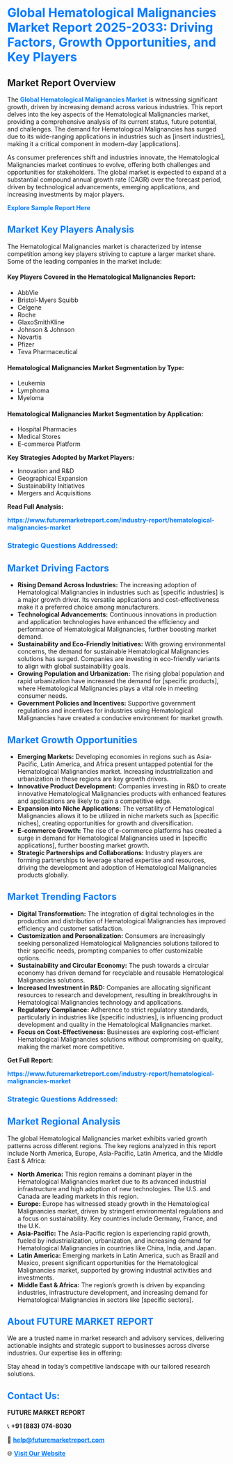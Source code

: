 <h1 style="color: #007BFF;">Global Hematological Malignancies Market Report 2025-2033: Driving Factors, Growth Opportunities, and Key Players</h1>

<section id="overview">
<h2>Market Report Overview</h2>
<p>The <a href="https://www.futuremarketreport.com/industry-report/hematological-malignancies-market" style="color: #007BFF; text-decoration: none;"><strong>Global Hematological Malignancies Market</strong></a> is witnessing significant growth, driven by increasing demand across various industries. This report delves into the key aspects of the Hematological Malignancies market, providing a comprehensive analysis of its current status, future potential, and challenges. The demand for Hematological Malignancies has surged due to its wide-ranging applications in industries such as [insert industries], making it a critical component in modern-day [applications].</p>
<p>As consumer preferences shift and industries innovate, the Hematological Malignancies market continues to evolve, offering both challenges and opportunities for stakeholders. The global market is expected to expand at a substantial compound annual growth rate (CAGR) over the forecast period, driven by technological advancements, emerging applications, and increasing investments by major players.</p>
</section>

<section id="overview">
<p><a href="https://www.futuremarketreport.com/request-sample/reportId=99517" style="color: #007BFF; text-decoration: none;"><strong>Explore Sample Report Here</strong></a></p>
</section>

<section id="key-players">
<h2 style="color: #007BFF;">Market Key Players Analysis</h2>
<p>The Hematological Malignancies market is characterized by intense competition among key players striving to capture a larger market share. Some of the leading companies in the market include:</p>
<h4>Key Players Covered in the Hematological Malignancies Report:</h4>
<ul><li>AbbVie</li><li>Bristol-Myers Squibb</li><li>Celgene</li><li>Roche</li><li>GlaxoSmithKline</li><li>Johnson &amp; Johnson</li><li>Novartis</li><li>Pfizer</li><li>Teva Pharmaceutical</li></ul>
<h4>Hematological Malignancies Market Segmentation by Type:</h4>
<ul><li>Leukemia</li><li>Lymphoma</li><li>Myeloma</li></ul>

<h4>Hematological Malignancies Market Segmentation by Application:</h4>
<ul><li>Hospital Pharmacies</li><li>Medical Stores</li><li>E-commerce Platform</li></ul>
<p><strong>Key Strategies Adopted by Market Players:</strong></p>
<ul>
<li>Innovation and R&D</li>
<li>Geographical Expansion</li>
<li>Sustainability Initiatives</li>
<li>Mergers and Acquisitions</li>
</ul>
</section>

<section>
<p><strong>Read Full Analysis: </strong></p><a href="https://www.futuremarketreport.com/industry-report/hematological-malignancies-market" style="color: #007BFF; text-decoration: none;"><strong>https://www.futuremarketreport.com/industry-report/hematological-malignancies-market</strong></a>
<h3 style="color: #007BFF;">Strategic Questions Addressed:</h3>
</section>

<section id="driving-factors">
<h2 style="color: #007BFF;">Market Driving Factors</h2>
<ul>
<li><strong>Rising Demand Across Industries:</strong> The increasing adoption of Hematological Malignancies in industries such as [specific industries] is a major growth driver. Its versatile applications and cost-effectiveness make it a preferred choice among manufacturers.</li>
<li><strong>Technological Advancements:</strong> Continuous innovations in production and application technologies have enhanced the efficiency and performance of Hematological Malignancies, further boosting market demand.</li>
<li><strong>Sustainability and Eco-Friendly Initiatives:</strong> With growing environmental concerns, the demand for sustainable Hematological Malignancies solutions has surged. Companies are investing in eco-friendly variants to align with global sustainability goals.</li>
<li><strong>Growing Population and Urbanization:</strong> The rising global population and rapid urbanization have increased the demand for [specific products], where Hematological Malignancies plays a vital role in meeting consumer needs.</li>
<li><strong>Government Policies and Incentives:</strong> Supportive government regulations and incentives for industries using Hematological Malignancies have created a conducive environment for market growth.</li>
</ul>
</section>

<section id="growth-opportunities">
<h2 style="color: #007BFF;">Market Growth Opportunities</h2>
<ul>
<li><strong>Emerging Markets:</strong> Developing economies in regions such as Asia-Pacific, Latin America, and Africa present untapped potential for the Hematological Malignancies market. Increasing industrialization and urbanization in these regions are key growth drivers.</li>
<li><strong>Innovative Product Development:</strong> Companies investing in R&D to create innovative Hematological Malignancies products with enhanced features and applications are likely to gain a competitive edge.</li>
<li><strong>Expansion into Niche Applications:</strong> The versatility of Hematological Malignancies allows it to be utilized in niche markets such as [specific niches], creating opportunities for growth and diversification.</li>
<li><strong>E-commerce Growth:</strong> The rise of e-commerce platforms has created a surge in demand for Hematological Malignancies used in [specific applications], further boosting market growth.</li>
<li><strong>Strategic Partnerships and Collaborations:</strong> Industry players are forming partnerships to leverage shared expertise and resources, driving the development and adoption of Hematological Malignancies products globally.</li>
</ul>
</section>

<section id="trending-factors">
<h2 style="color: #007BFF;">Market Trending Factors</h2>
<ul>
<li><strong>Digital Transformation:</strong> The integration of digital technologies in the production and distribution of Hematological Malignancies has improved efficiency and customer satisfaction.</li>
<li><strong>Customization and Personalization:</strong> Consumers are increasingly seeking personalized Hematological Malignancies solutions tailored to their specific needs, prompting companies to offer customizable options.</li>
<li><strong>Sustainability and Circular Economy:</strong> The push towards a circular economy has driven demand for recyclable and reusable Hematological Malignancies solutions.</li>
<li><strong>Increased Investment in R&D:</strong> Companies are allocating significant resources to research and development, resulting in breakthroughs in Hematological Malignancies technology and applications.</li>
<li><strong>Regulatory Compliance:</strong> Adherence to strict regulatory standards, particularly in industries like [specific industries], is influencing product development and quality in the Hematological Malignancies market.</li>
<li><strong>Focus on Cost-Effectiveness:</strong> Businesses are exploring cost-efficient Hematological Malignancies solutions without compromising on quality, making the market more competitive.</li>
</ul>
</section>

<section>
<p><strong>Get Full Report: </strong></p><a href="https://www.futuremarketreport.com/industry-report/hematological-malignancies-market" style="color: #007BFF; text-decoration: none;"><strong>https://www.futuremarketreport.com/industry-report/hematological-malignancies-market</strong></a>
<h3 style="color: #007BFF;">Strategic Questions Addressed:</h3>
</section>


<section id="regional-analysis">
<h2 style="color: #007BFF;">Market Regional Analysis</h2>
<p>The global Hematological Malignancies market exhibits varied growth patterns across different regions. The key regions analyzed in this report include North America, Europe, Asia-Pacific, Latin America, and the Middle East & Africa:</p>
<ul>
<li><strong>North America:</strong> This region remains a dominant player in the Hematological Malignancies market due to its advanced industrial infrastructure and high adoption of new technologies. The U.S. and Canada are leading markets in this region.</li>
<li><strong>Europe:</strong> Europe has witnessed steady growth in the Hematological Malignancies market, driven by stringent environmental regulations and a focus on sustainability. Key countries include Germany, France, and the U.K.</li>
<li><strong>Asia-Pacific:</strong> The Asia-Pacific region is experiencing rapid growth, fueled by industrialization, urbanization, and increasing demand for Hematological Malignancies in countries like China, India, and Japan.</li>
<li><strong>Latin America:</strong> Emerging markets in Latin America, such as Brazil and Mexico, present significant opportunities for the Hematological Malignancies market, supported by growing industrial activities and investments.</li>
<li><strong>Middle East & Africa:</strong> The region’s growth is driven by expanding industries, infrastructure development, and increasing demand for Hematological Malignancies in sectors like [specific sectors].</li>
</ul>
</section>

<footer>
<h2 style="color: #007BFF;">About FUTURE MARKET REPORT</h2>
<p>We are a trusted name in market research and advisory services, delivering actionable insights and strategic support to businesses across diverse industries. Our expertise lies in offering:</p>

<p>Stay ahead in today’s competitive landscape with our tailored research solutions.</p>

<h2 style="color: #007BFF;">Contact Us:</h2>
<p><strong>FUTURE MARKET REPORT</strong></p>
<p>📞 <strong>+91 (883) 074-8030</strong></p>
<p>📧 <strong><a href="mailto:help@futuremarketreport.com" style="color: #007BFF;">help@futuremarketreport.com</a></strong></p>
<p>🌐 <strong><a href="https://www.futuremarketreport.com/" style="color: #007BFF;">Visit Our Website</a></strong></p>
</footer>